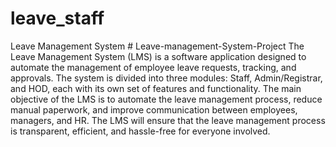 # leave_staff
 Leave Management System
#   L e a v e - m a n a g e m e n t - S y s t e m - P r o j e c t 
 The Leave Management System (LMS) is a software application designed to automate the management of employee leave requests, tracking, and approvals. The system is divided into three modules: Staff, Admin/Registrar, and HOD, each with its own set of features and functionality.
 The main objective of the LMS is to automate the leave management process, reduce manual paperwork, and improve communication between employees, managers, and HR. The LMS will ensure that the leave management process is transparent, efficient, and hassle-free for everyone involved.
